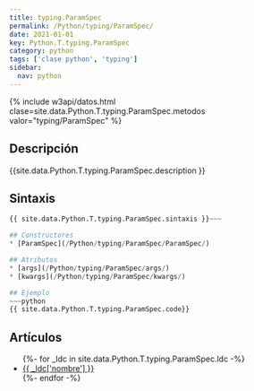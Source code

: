 ```yaml
---
title: typing.ParamSpec
permalink: /Python/typing/ParamSpec/
date: 2021-01-01
key: Python.T.typing.ParamSpec
category: python
tags: ['clase python', 'typing']
sidebar: 
  nav: python
---
```


{% include w3api/datos.html clase=site.data.Python.T.typing.ParamSpec.metodos valor="typing/ParamSpec" %}

## Descripción
{{site.data.Python.T.typing.ParamSpec.description }}

## Sintaxis
~~~python
{{ site.data.Python.T.typing.ParamSpec.sintaxis }}~~~

## Constructores
* [ParamSpec](/Python/typing/ParamSpec/ParamSpec/)

## Atributos
* [args](/Python/typing/ParamSpec/args/)
* [kwargs](/Python/typing/ParamSpec/kwargs/)

## Ejemplo
~~~python
{{ site.data.Python.T.typing.ParamSpec.code}}
~~~

## Artículos
<ul>
{%- for _ldc in site.data.Python.T.typing.ParamSpec.ldc -%}
   <li>
       <a href="{{_ldc['url'] }}">{{ _ldc['nombre'] }}</a>
   </li>
{%- endfor -%}
</ul>
